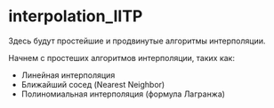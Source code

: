 # interpolation_IITP
 Здесь будут простейшие и продвинутые алгоритмы интерполяции.

Начнем с простеших алгоритмов интерполяции, таких как:
- Линейная интерполяция
- Ближайший сосед (Nearest Neighbor)
- Полиномиальная интерполяция (формула Лагранжа)
